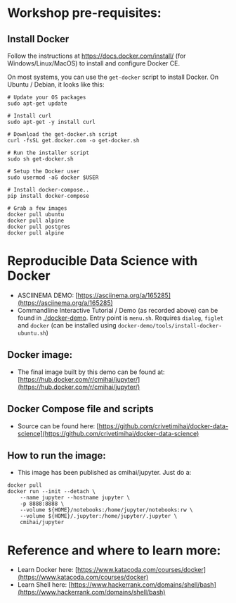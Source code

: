 # Workshop pre-requisites:

## Install Docker
Follow the instructions at https://docs.docker.com/install/ (for Windows/Linux/MacOS) to install and configure Docker CE.

On most systems, you can use the `get-docker` script to install Docker. On Ubuntu / Debian, it looks like this:

```
# Update your OS packages
sudo apt-get update

# Install curl
sudo apt-get -y install curl

# Download the get-docker.sh script
curl -fsSL get.docker.com -o get-docker.sh

# Run the installer script
sudo sh get-docker.sh

# Setup the Docker user
sudo usermod -aG docker $USER

# Install docker-compose..
pip install docker-compose

# Grab a few images
docker pull ubuntu
docker pull alpine
docker pull postgres
docker pull alpine
```

# Reproducible Data Science with Docker
- ASCIINEMA DEMO: [https://asciinema.org/a/165285](https://asciinema.org/a/165285)
- Commandline Interactive Tutorial / Demo (as recorded above) can be found in [./docker-demo](docker-demo). Entry point is `menu.sh`. Requires `dialog`, `figlet` and `docker` (can be installed using `docker-demo/tools/install-docker-ubuntu.sh`)

## Docker image:
-  The final image built by this demo can be found at: [https://hub.docker.com/r/cmihai/jupyter/](https://hub.docker.com/r/cmihai/jupyter/)

## Docker Compose file and scripts
- Source can be found here: [https://github.com/crivetimihai/docker-data-science](https://github.com/crivetimihai/docker-data-science)

## How to run the image:

- This image has been published as cmihai/jupyter. Just do a:
```
docker pull
docker run --init --detach \
    --name jupyter --hostname jupyter \
    -p 8888:8888 \
    --volume ${HOME}/notebooks:/home/jupyter/notebooks:rw \
    --volume ${HOME}/.jupyter:/home/jupyter/.jupyter \
    cmihai/jupyter
```

# Reference and where to learn more:
- Learn Docker here: [https://www.katacoda.com/courses/docker](https://www.katacoda.com/courses/docker)
- Learn Shell here: [https://www.hackerrank.com/domains/shell/bash](https://www.hackerrank.com/domains/shell/bash)

